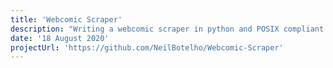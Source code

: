 ```yaml
---
title: 'Webcomic Scraper'
description: "Writing a webcomic scraper in python and POSIX compliant shell"
date: '18 August 2020'
projectUrl: 'https://github.com/NeilBotelho/Webcomic-Scraper'
---
```


